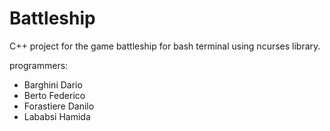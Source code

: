 # Battleship

C++ project for the game battleship for bash terminal using ncurses library.

programmers:
* Barghini Dario
* Berto Federico
* Forastiere Danilo
* Lababsi Hamida